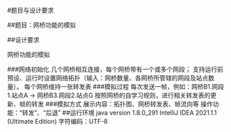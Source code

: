 #题目与设计要求

##题目：网桥功能的模拟

##设计要求

网桥功能的模拟

###网络初始化
    几个网桥相互连接，每个网桥带有一个或多个网段；
    支持运行前预设、运行时设置网络拓扑（输入：网桥数量、各网桥所管辖的网段及站点数量）。
    每个网桥维持一张转发表
###模拟过程
    每次发送一帧，例如：网桥B1.网段1.站点A -> 网桥B3.网段2.站点G
    按照网桥的自学习规则，进行相关转发表的更新、帧的转发
###模拟方式
    展示内容：拓扑图、网桥转发表、帧流向等
    操作功能：“转发”、“后退”
##运行环境
    java version 1.8.0_291
    IntelliJ IDEA 2021.1.1 (Ultimate Edition)
    字符编码：UTF-8
